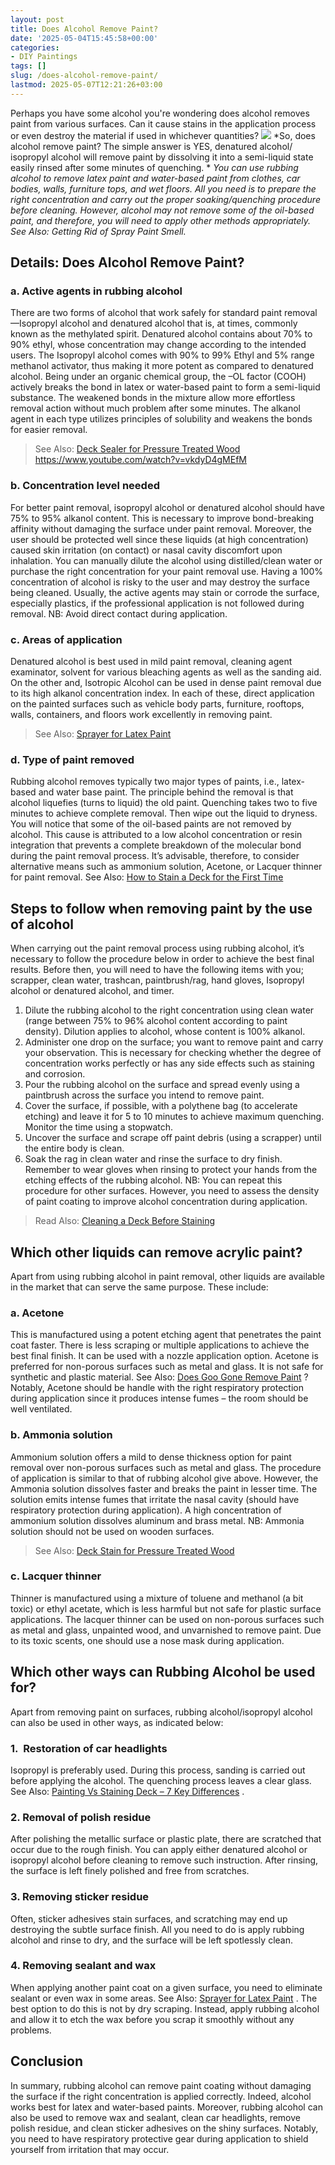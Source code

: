 ```yaml
---
layout: post
title: Does Alcohol Remove Paint?
date: '2025-05-04T15:45:58+00:00'
categories:
- DIY Paintings
tags: []
slug: /does-alcohol-remove-paint/
lastmod: 2025-05-07T12:21:26+03:00
---
```


Perhaps you have some alcohol you're wondering does alcohol removes paint from various surfaces. Can it cause stains in the application process or even destroy the material if used in whichever quantities?
![](/assets/img/12/Pest-Control.jpg)
*So, does alcohol remove paint? The simple answer is YES, denatured alcohol/ isopropyl alcohol will remove paint by dissolving it into a semi-liquid state easily rinsed after some minutes of quenching. *
*You can use rubbing alcohol to remove latex paint and water-based paint from clothes, car bodies, walls, furniture tops, and wet floors. All you need is to prepare the right concentration and carry out the proper soaking/quenching procedure before cleaning.*
*However, alcohol may not remove some of the oil-based paint, and therefore, you will need to apply other methods appropriately. See Also: Getting Rid of Spray Paint Smell.*
## Details: Does Alcohol Remove Paint?
### a. Active agents in rubbing alcohol
There are two forms of alcohol that work safely for standard paint removal—Isopropyl alcohol and denatured alcohol that is, at times, commonly known as the methylated spirit.
Denatured alcohol contains about 70% to 90% ethyl, whose concentration may change according to the intended users.
The Isopropyl alcohol comes with 90% to 99% Ethyl and 5% range methanol activator, thus making it more potent as compared to denatured alcohol.
Being under an organic chemical group, the –OL factor (COOH) actively breaks the bond in latex or water-based paint to form a semi-liquid substance.
The weakened bonds in the mixture allow more effortless removal action without much problem after some minutes. The alkanol agent in each type utilizes principles of solubility and weakens the bonds for easier removal.
> See Also:
> [Deck Sealer for Pressure Treated Wood](https://pestpolicy.com/best-deck-sealer-for-pressure-treated-wood/)
https://www.youtube.com/watch?v=vkdyD4gMEfM
### b. Concentration level needed
For better paint removal, isopropyl alcohol or denatured alcohol should have 75% to 95% alkanol content. This is necessary to improve bond-breaking affinity without damaging the surface under paint removal.
Moreover, the user should be protected well since these liquids (at high concentration) caused skin irritation (on contact) or nasal cavity discomfort upon inhalation.
You can manually dilute the alcohol using distilled/clean water or purchase the right concentration for your paint removal use. Having a 100% concentration of alcohol is risky to the user and may destroy the surface being cleaned.
Usually, the active agents may stain or corrode the surface, especially plastics, if the professional application is not followed during removal. NB: Avoid direct contact during application.
### c. Areas of application
Denatured alcohol is best used in mild paint removal, cleaning agent examinator, solvent for various bleaching agents as well as the sanding aid.
On the other and, Isotropic Alcohol can be used in dense paint removal due to its high alkanol concentration index.
In each of these, direct application on the painted surfaces such as vehicle body parts, furniture, rooftops, walls, containers, and floors work excellently in removing paint.
> See Also:
> [Sprayer for Latex Paint](https://pestpolicy.com/best-sprayer-for-latex-paint/)
### d. Type of paint removed
Rubbing alcohol removes typically two major types of paints, i.e., latex-based and water base paint. The principle behind the removal is that alcohol liquefies (turns to liquid) the old paint.
Quenching takes two to five minutes to achieve complete removal. Then wipe out the liquid to dryness.
You will notice that some of the oil-based paints are not removed by alcohol. This cause is attributed to a low alcohol concentration or resin integration that prevents a complete breakdown of the molecular bond during the paint removal process.
It’s advisable, therefore, to consider alternative means such as ammonium solution, Acetone, or Lacquer thinner for paint removal. See Also:
[How to Stain a Deck for the First Time](https://pestpolicy.com/how-to-stain-a-deck-for-the-first-time/)
## Steps to follow when removing paint by the use of alcohol
When carrying out the paint removal process using rubbing alcohol, it’s necessary to follow the procedure below in order to achieve the best final results.
Before then, you will need to have the following items with you; scrapper, clean water, trashcan, paintbrush/rag, hand gloves, Isopropyl alcohol or denatured alcohol, and timer.
1. Dilute the rubbing alcohol to the right concentration using clean water (range between 75% to 96% alcohol content according to paint density). Dilution applies to alcohol, whose content is 100% alkanol.
2. Administer one drop on the surface; you want to remove paint and carry your observation. This is necessary for checking whether the degree of concentration works perfectly or has any side effects such as staining and corrosion.
3. Pour the rubbing alcohol on the surface and spread evenly using a paintbrush across the surface you intend to remove paint.
4. Cover the surface, if possible, with a polythene bag (to accelerate etching) and leave it for 5 to 10 minutes to achieve maximum quenching. Monitor the time using a stopwatch.
5. Uncover the surface and scrape off paint debris (using a scrapper) until the entire body is clean.
6. Soak the rag in clean water and rinse the surface to dry finish. Remember to wear gloves when rinsing to protect your hands from the etching effects of the rubbing alcohol.
NB: You can repeat this procedure for other surfaces. However, you need to assess the density of paint coating to improve alcohol concentration during application.
> Read Also:
> [Cleaning a Deck Before Staining](https://pestpolicy.com/how-to-clean-a-deck-before-staining/)
## Which other liquids can remove acrylic paint?
Apart from using rubbing alcohol in paint removal, other liquids are available in the market that can serve the same purpose. These include:
### a. Acetone
This is manufactured using a potent etching agent that penetrates the paint coat faster. There is less scraping or multiple applications to achieve the best final finish. It can be used with a nozzle application option.
Acetone is preferred for non-porous surfaces such as metal and glass. It is not safe for synthetic and plastic material. See Also:
[Does Goo Gone Remove Paint](https://pestpolicy.com/does-goo-gone-remove-paint/)
?
Notably, Acetone should be handle with the right respiratory protection during application since it produces intense fumes – the room should be well ventilated.
### b. Ammonia solution
Ammonium solution offers a mild to dense thickness option for paint removal over non-porous surfaces such as metal and glass. The procedure of application is similar to that of rubbing alcohol give above.
However, the Ammonia solution dissolves faster and breaks the paint in lesser time. The solution emits intense fumes that irritate the nasal cavity (should have respiratory protection during application).
A high concentration of ammonium solution dissolves aluminum and brass metal. NB: Ammonia solution should not be used on wooden surfaces.
> See Also:
> [Deck Stain for Pressure Treated Wood](https://pestpolicy.com/best-deck-stain-for-pressure-treated-wood/)
### c. Lacquer thinner
Thinner is manufactured using a mixture of toluene and methanol (a bit toxic) or ethyl acetate, which is less harmful but not safe for plastic surface applications.
The lacquer thinner can be used on non-porous surfaces such as metal and glass, unpainted wood, and unvarnished to remove paint. Due to its toxic scents, one should use a nose mask during application.
## Which other ways can Rubbing Alcohol be used for?
Apart from removing paint on surfaces, rubbing alcohol/isopropyl alcohol can also be used in other ways, as indicated below:
### 1.  Restoration of car headlights
Isopropyl is preferably used. During this process, sanding is carried out before applying the alcohol.
The quenching process leaves a clear glass. See Also:
[Painting Vs Staining Deck – 7 Key Differences](https://pestpolicy.com/painting-vs-staining-deck/)
.
### 2. Removal of polish residue
After polishing the metallic surface or plastic plate, there are scratched that occur due to the rough finish.
You can apply either denatured alcohol or isopropyl alcohol before cleaning to remove such instruction. After rinsing, the surface is left finely polished and free from scratches.
### 3. Removing sticker residue
Often, sticker adhesives stain surfaces, and scratching may end up destroying the subtle surface finish. All you need to do is apply rubbing alcohol and rinse to dry, and the surface will be left spotlessly clean.
### 4. Removing sealant and wax
When applying another paint coat on a given surface, you need to eliminate sealant or even wax in some areas. See Also:
[Sprayer for Latex Paint](https://pestpolicy.com/best-sprayer-for-latex-paint/)
.
The best option to do this is not by dry scraping. Instead, apply rubbing alcohol and allow it to etch the wax before you scrap it smoothly without any problems.
## Conclusion
In summary, rubbing alcohol can remove paint coating without damaging the surface if the right concentration is applied correctly. Indeed, alcohol works best for latex and water-based paints.
Moreover, rubbing alcohol can also be used to remove wax and sealant, clean car headlights, remove polish residue, and clean sticker adhesives on the shiny surfaces.
Notably, you need to have respiratory protective gear during application to shield yourself from irritation that may occur.
